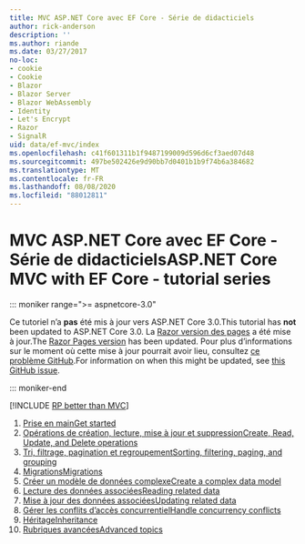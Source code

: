 ```yaml
---
title: MVC ASP.NET Core avec EF Core - Série de didacticiels
author: rick-anderson
description: ''
ms.author: riande
ms.date: 03/27/2017
no-loc:
- cookie
- Cookie
- Blazor
- Blazor Server
- Blazor WebAssembly
- Identity
- Let's Encrypt
- Razor
- SignalR
uid: data/ef-mvc/index
ms.openlocfilehash: c41f601311b1f9487199009d596d6cf3aed07d48
ms.sourcegitcommit: 497be502426e9d90bb7d0401b1b9f74b6a384682
ms.translationtype: MT
ms.contentlocale: fr-FR
ms.lasthandoff: 08/08/2020
ms.locfileid: "88012811"
---
```

# <a name="aspnet-core-mvc-with-ef-core---tutorial-series"></a><span data-ttu-id="0f25d-102">MVC ASP.NET Core avec EF Core - Série de didacticiels</span><span class="sxs-lookup"><span data-stu-id="0f25d-102">ASP.NET Core MVC with EF Core - tutorial series</span></span>

::: moniker range=">= aspnetcore-3.0"

<span data-ttu-id="0f25d-103">Ce tutoriel n’a **pas** été mis à jour vers ASP.NET Core 3.0.</span><span class="sxs-lookup"><span data-stu-id="0f25d-103">This tutorial has **not** been updated to ASP.NET Core 3.0.</span></span> <span data-ttu-id="0f25d-104">La [ Razor version des pages](xref:data/ef-rp/intro) a été mise à jour.</span><span class="sxs-lookup"><span data-stu-id="0f25d-104">The [Razor Pages version](xref:data/ef-rp/intro) has been updated.</span></span> <span data-ttu-id="0f25d-105">Pour plus d’informations sur le moment où cette mise à jour pourrait avoir lieu, consultez [ce problème GitHub](https://github.com/dotnet/AspNetCore.Docs/issues/13920).</span><span class="sxs-lookup"><span data-stu-id="0f25d-105">For information on when this might be updated, see [this GitHub issue](https://github.com/dotnet/AspNetCore.Docs/issues/13920).</span></span>

::: moniker-end

[!INCLUDE [RP better than MVC](../../includes/RP-EF/rp-over-mvc.md)]

1. [<span data-ttu-id="0f25d-106">Prise en main</span><span class="sxs-lookup"><span data-stu-id="0f25d-106">Get started</span></span>](xref:data/ef-mvc/intro)
1. [<span data-ttu-id="0f25d-107">Opérations de création, lecture, mise à jour et suppression</span><span class="sxs-lookup"><span data-stu-id="0f25d-107">Create, Read, Update, and Delete operations</span></span>](xref:data/ef-mvc/crud)
1. [<span data-ttu-id="0f25d-108">Tri, filtrage, pagination et regroupement</span><span class="sxs-lookup"><span data-stu-id="0f25d-108">Sorting, filtering, paging, and grouping</span></span>](xref:data/ef-mvc/sort-filter-page)
1. [<span data-ttu-id="0f25d-109">Migrations</span><span class="sxs-lookup"><span data-stu-id="0f25d-109">Migrations</span></span>](xref:data/ef-mvc/migrations)
1. [<span data-ttu-id="0f25d-110">Créer un modèle de données complexe</span><span class="sxs-lookup"><span data-stu-id="0f25d-110">Create a complex data model</span></span>](xref:data/ef-mvc/complex-data-model)
1. [<span data-ttu-id="0f25d-111">Lecture des données associées</span><span class="sxs-lookup"><span data-stu-id="0f25d-111">Reading related data</span></span>](xref:data/ef-mvc/read-related-data)
1. [<span data-ttu-id="0f25d-112">Mise à jour des données associées</span><span class="sxs-lookup"><span data-stu-id="0f25d-112">Updating related data</span></span>](xref:data/ef-mvc/update-related-data)
1. [<span data-ttu-id="0f25d-113">Gérer les conflits d’accès concurrentiel</span><span class="sxs-lookup"><span data-stu-id="0f25d-113">Handle concurrency conflicts</span></span>](xref:data/ef-mvc/concurrency)
1. [<span data-ttu-id="0f25d-114">Héritage</span><span class="sxs-lookup"><span data-stu-id="0f25d-114">Inheritance</span></span>](xref:data/ef-mvc/inheritance)
1. [<span data-ttu-id="0f25d-115">Rubriques avancées</span><span class="sxs-lookup"><span data-stu-id="0f25d-115">Advanced topics</span></span>](xref:data/ef-mvc/advanced)
